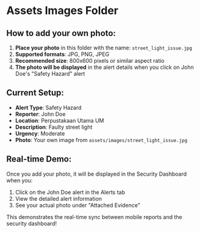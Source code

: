 # Assets Images Folder

## How to add your own photo:

1. **Place your photo** in this folder with the name: `street_light_issue.jpg`
2. **Supported formats**: JPG, PNG, JPEG
3. **Recommended size**: 800x600 pixels or similar aspect ratio
4. **The photo will be displayed** in the alert details when you click on John Doe's "Safety Hazard" alert

## Current Setup:
- **Alert Type**: Safety Hazard
- **Reporter**: John Doe  
- **Location**: Perpustakaan Utama UM
- **Description**: Faulty street light
- **Urgency**: Moderate
- **Photo**: Your own image from `assets/images/street_light_issue.jpg`

## Real-time Demo:
Once you add your photo, it will be displayed in the Security Dashboard when you:
1. Click on the John Doe alert in the Alerts tab
2. View the detailed alert information
3. See your actual photo under "Attached Evidence"

This demonstrates the real-time sync between mobile reports and the security dashboard!
